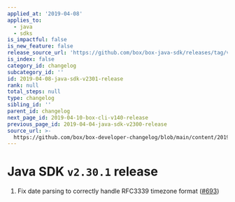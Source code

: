 ```yaml
---
applied_at: '2019-04-08'
applies_to:
  - java
  - sdks
is_impactful: false
is_new_feature: false
release_source_url: 'https://github.com/box/box-java-sdk/releases/tag/v2.30.1'
is_index: false
category_id: changelog
subcategory_id: ''
id: 2019-04-08-java-sdk-v2301-release
rank: null
total_steps: null
type: changelog
sibling_id: ''
parent_id: changelog
next_page_id: 2019-04-10-box-cli-v140-release
previous_page_id: 2019-04-04-java-sdk-v2300-release
source_url: >-
  https://github.com/box/box-developer-changelog/blob/main/content/2019/04-08-java-sdk-v2301-release.md
---
```

# Java SDK `v2.30.1` release

1. Fix date parsing to correctly handle RFC3339 timezone format ([#693](https://github.com/box/box-java-sdk/pull/693))
